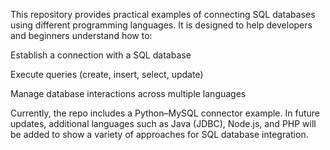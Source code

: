This repository provides practical examples of connecting SQL databases using different programming languages.
It is designed to help developers and beginners understand how to:

Establish a connection with a SQL database

Execute queries (create, insert, select, update)

Manage database interactions across multiple languages

Currently, the repo includes a Python–MySQL connector example. In future updates, additional languages such as Java (JDBC), Node.js, and PHP will be added to show a variety of approaches for SQL database integration.
